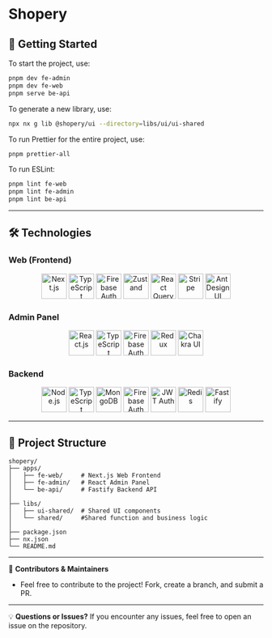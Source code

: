 # Shopery

## 🚀 Getting Started

To start the project, use:

```sh
pnpm dev fe-admin
pnpm dev fe-web
pnpm serve be-api
```

To generate a new library, use:

```sh
npx nx g lib @shopery/ui --directory=libs/ui/ui-shared
```

To run Prettier for the entire project, use:

```sh
pnpm prettier-all
```

To run ESLint:

```sh
pnpm lint fe-web
pnpm lint fe-admin
pnpm lint be-api
```

---

## 🛠 Technologies

### Web (Frontend)

<div align="center">
  <a href='https://nextjs.org'><img src="https://www.svgrepo.com/show/354113/nextjs-icon.svg" width="50" height="50" title="Next.js"></a>
  <a href="https://www.typescriptlang.org"><img src="https://www.svgrepo.com/show/374146/typescript-official.svg" width="50" height="50" title="TypeScript"></a>
  <a href="https://firebase.google.com/docs/auth"><img src="https://www.svgrepo.com/show/373595/firebase.svg" width="50" height="50" title="Firebase Auth"></a>
  <a href="https://zustand-demo.pmnd.rs"><img src="https://raw.githubusercontent.com/pmndrs/zustand/refs/heads/main/examples/demo/public/favicon.ico" width="50" height="50" title="Zustand"></a>
  <a href="https://tanstack.com/query/latest"><img src="https://miro.medium.com/v2/resize:fit:1400/1*elhu-42TzQEdsFjKDbQhhA.png" width="50" height="50" title="React Query"></a>
  <a href="https://stripe.com"><img src="https://cdn.prod.website-files.com/63f6e52346a353ca1752970e/64a567b7500fa85b4f95a747_stripe_logo_icon_167962.png" width="50" height="50" title="Stripe"></a>
  <a href="https://ant.design"><img src="https://camo.githubusercontent.com/f6bf5ee2b30310ad83a81212b9be69bdc2bb577f2ebe868ad89f8586b4721ffc/68747470733a2f2f67772e616c697061796f626a656374732e636f6d2f7a6f732f726d73706f7274616c2f4b4470677667754d704766716148506a6963524b2e737667" width="50" height="50" title="Ant Design UI"></a>
</div>

### Admin Panel

<div align="center">
  <a href="https://react.dev"><img src="https://www.svgrepo.com/show/452092/react.svg" width="50" height="50" title="React.js"></a>
  <a href="https://www.typescriptlang.org"><img src="https://www.svgrepo.com/show/374146/typescript-official.svg" width="50" height="50" title="TypeScript"></a>
  <a href="https://firebase.google.com/docs/auth"><img src="https://www.svgrepo.com/show/373595/firebase.svg" width="50" height="50" title="Firebase Auth"></a>
  <a href="https://redux.js.org"><img src="https://static-00.iconduck.com/assets.00/redux-icon-1024x971-2ocv6rm8.png" width="50" height="50" title="Redux"></a>
  <a href="https://www.chakra-ui.com"><img src="https://img.icons8.com/?size=512&id=r9QJ0VFFrn7T&format=png" width="50" height="50" title="Chakra UI"></a>
</div>

### Backend

<div align="center">
  <a href="https://nodejs.org/en"><img src="https://www.svgrepo.com/show/354119/nodejs-icon.svg" width="50" height="50" title="Node.js"></a>
  <a href="https://www.typescriptlang.org"><img src="https://www.svgrepo.com/show/374146/typescript-official.svg" width="50" height="50" title="TypeScript"></a>
  <a href="https://www.mongodb.com"><img src="https://cdn.worldvectorlogo.com/logos/mongodb-icon-2.svg" width="50" height="50" title="MongoDB"></a>
  <a href="https://firebase.google.com/docs/auth"><img src="https://www.svgrepo.com/show/373595/firebase.svg" width="50" height="50" title="Firebase Auth"></a>
  <a href="https://jwt.io"><img src="https://seeklogo.com/images/J/jwt-logo-11B708E375-seeklogo.com.png" width="50" height="50" title="JWT Auth"></a>
  <a href="https://redis.io"><img src="https://cdn4.iconfinder.com/data/icons/redis-2/1451/Untitled-2-512.png" width="50" height="50" title="Redis"></a>
  <a href="https://fastify.dev"><img src="https://encrypted-tbn0.gstatic.com/images?q=tbn:ANd9GcQaORCd00C-ymGynrRdk0k3tgfc80B_qdBM7Q&s" width="50" height="50" title="Fastify"></a>
</div>

---

## 📄 Project Structure

```
shopery/
├── apps/
│   ├── fe-web/     # Next.js Web Frontend
│   ├── fe-admin/   # React Admin Panel
│   └── be-api/     # Fastify Backend API
│
├── libs/
│   ├── ui-shared/  # Shared UI components
│   └── shared/     #Shared function and business logic
│
├── package.json
├── nx.json
└── README.md
```

---

🎯 **Contributors & Maintainers**

- Feel free to contribute to the project! Fork, create a branch, and submit a PR.

---

💡 **Questions or Issues?**
If you encounter any issues, feel free to open an issue on the repository.
